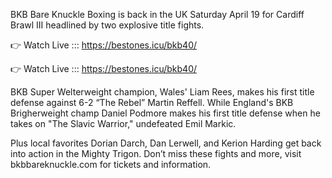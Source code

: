 BKB Bare Knuckle Boxing is back in the UK Saturday April 19 for Cardiff Brawl III headlined by two explosive title fights.

👉 Watch Live ::: https://bestones.icu/bkb40/

👉 Watch Live ::: https://bestones.icu/bkb40/

BKB Super Welterweight champion, Wales' Liam Rees, makes his first title defense against 6-2 “The Rebel” Martin Reffell. While England's BKB Brigherweight champ Daniel Podmore makes his first title defense when he takes on "The Slavic Warrior," undefeated Emil Markic.

Plus local favorites Dorian Darch, Dan Lerwell, and Kerion Harding get back into action in the Mighty Trigon. Don’t miss these fights and more, visit bkbbareknuckle.com for tickets and information.
